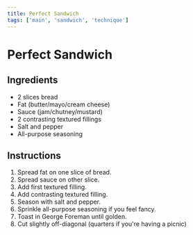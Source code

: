 ```yaml
---
title: Perfect Sandwich
tags: ['main', 'sandwich', 'technique']
---
```


# Perfect Sandwich

## Ingredients
- 2 slices bread
- Fat (butter/mayo/cream cheese)
- Sauce (jam/chutney/mustard)
- 2 contrasting textured fillings
- Salt and pepper
- All-purpose seasoning

## Instructions
1. Spread fat on one slice of bread.
2. Spread sauce on other slice.
3. Add first textured filling.
4. Add contrasting textured filling.
5. Season with salt and pepper.
6. Sprinkle all-purpose seasoning if you feel fancy.
7. Toast in George Foreman until golden. 
8. Cut slightly off-diagonal (quarters if you're having a picnic)